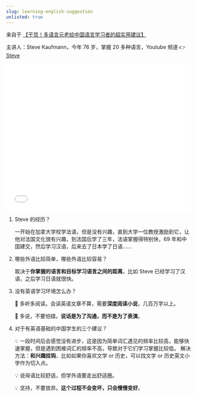 ```yaml
---
slug: learning-english-suggestion
unlisted: true
---
```


来自于 [【干货！多语言元老给中国语言学习者的超实用建议】](https://www.bilibili.com/video/BV1vh4y1w7Nt/?share_source=copy_web&vd_source=d2ccb0630a0a92ceb5b5801eeaaad7b7)

主讲人：Steve Kaufmann，今年 76 岁，掌握 20 多种语言，Youtube 频道 👉 [Steve](https://www.youtube.com/@Thelinguist)



<iframe src="//player.bilibili.com/player.html?aid=616797006&bvid=BV1vh4y1w7Nt&cid=1222418399&page=1&autoplay=0" scrolling="no" border="0" frameborder="no" framespacing="0" allowfullscreen="true" width="100%" height="400"> </iframe>

<br />

1. Steve 的经历？

   一开始在加拿大学校学法语，但是没有兴趣，直到大学一位教授激励到它，让他对法国文化很有兴趣，到法国后学了三年，法语掌握得特别快，69 年和中国建交，然后学习汉语，后来去了日本学了日语……

2. 哪些外语比较简单，哪些外语比较容易？

   取决于**你掌握的语言和目标学习语言之间的距离**，比如 Steve 已经学习了汉语，之后学习日语就很快。

3. 没有英语学习环境怎么办？

   🔑 多听多阅读。会读英语文章不算，需要**深度阅读小说**，几百万字以上。

   🔑 多说，不要怕错。**说话是为了沟通，而不是为了表演**。

4. 对于有英语基础的中国学生的三个建议？

   💡 一段时间后会感觉没有进步，这是因为简单词汇遇见的频率比较高，能够快速掌握，但是遇到困难词汇的频率不高，导致对于它们学习掌握比较低。
   解决方法：**和兴趣挂钩**，比如如果你喜欢文学 or 历史，可以找文学 or 历史英文小学作为切入点。

   💡 说母语比较舒适，但学外语要走出舒适圈。

   💡 坚持，不要放弃。**这个过程不会变坏，只会慢慢变好**。

